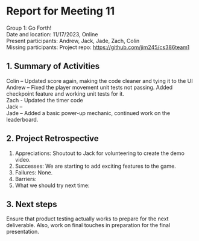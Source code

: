 # Report for Meeting 11
Group 1: Go Forth! <br>
Date and location: 11/17/2023, Online <br>
Present participants: Andrew, Jack, Jade, Zach, Colin <br>
Missing participants: 
Project repo: https://github.com/jim245/cs386team1 <br>

## 1. Summary of Activities
Colin – Updated score again, making the code cleaner and tying it to the UI<br>
Andrew – Fixed the player movement unit tests not passing. Added checkpoint feature and working unit tests for it. <br>
Zach - Updated the timer code <br>
Jack – <br>
Jade – Added a basic power-up mechanic, continued work on the leaderboard. <br>

## 2. Project Retrospective
  1. Appreciations: Shoutout to Jack for volunteering to create the demo video. <br>
  2. Successes: We are starting to add exciting features to the game. <br>
  3. Failures: None. <br>
  4. Barriers: <br>
  5. What we should try next time: <br>

## 3. Next steps
Ensure that product testing actually works to prepare for the next deliverable. Also, work on final touches in preparation for the final presentation.
